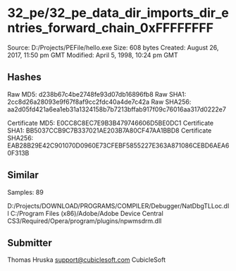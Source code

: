 32_pe/32_pe_data_dir_imports_dir_entries_forward_chain_0xFFFFFFFF
=================================================================

Source:  D:/Projects/PEFile/hello.exe
Size:  608 bytes
Created:  August 26, 2017, 11:50 pm GMT
Modified:  April 5, 1998, 10:24 pm GMT

Hashes
------

Raw MD5:  d238b67c4be2748fe93d07db16896fb8
Raw SHA1:  2cc8d26a28093e9f67f8af9cc2fdc40a4de7c42a
Raw SHA256:  aa2d05fd421a6ea1eb31a1324158b7b7213bffab917f09c76016aa317d0222e7

Certificate MD5:  E0CC8C8EC7E9B3B479746606D5BE0DC1
Certificate SHA1:  BB5037CCB9C7B337021AE203B7A80CF47AA1BBD8
Certificate SHA256:  EAB28B29E42C901070D0960E73CFEBF5855227E363A871086CEBD6AEA60F313B

Similar
-------

Samples:  89

D:/Projects/DOWNLOAD/PROGRAMS/COMPILER/Debugger/NatDbgTLLoc.dll
C:/Program Files (x86)/Adobe/Adobe Device Central CS3/Required/Opera/program/plugins/npwmsdrm.dll

Submitter
---------

Thomas Hruska
support@cubiclesoft.com
CubicleSoft
